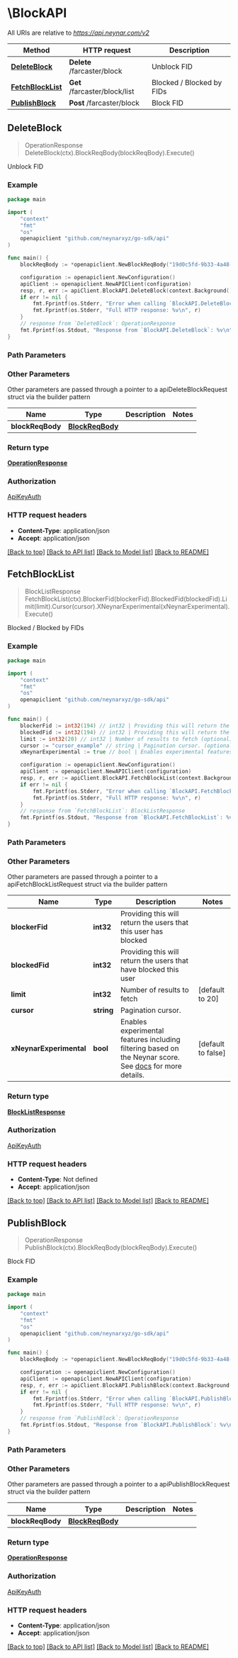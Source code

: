 # \BlockAPI

All URIs are relative to *https://api.neynar.com/v2*

Method | HTTP request | Description
------------- | ------------- | -------------
[**DeleteBlock**](BlockAPI.md#DeleteBlock) | **Delete** /farcaster/block | Unblock FID
[**FetchBlockList**](BlockAPI.md#FetchBlockList) | **Get** /farcaster/block/list | Blocked / Blocked by FIDs
[**PublishBlock**](BlockAPI.md#PublishBlock) | **Post** /farcaster/block | Block FID



## DeleteBlock

> OperationResponse DeleteBlock(ctx).BlockReqBody(blockReqBody).Execute()

Unblock FID



### Example

```go
package main

import (
	"context"
	"fmt"
	"os"
	openapiclient "github.com/neynarxyz/go-sdk/api"
)

func main() {
	blockReqBody := *openapiclient.NewBlockReqBody("19d0c5fd-9b33-4a48-a0e2-bc7b0555baec", int32(3)) // BlockReqBody | 

	configuration := openapiclient.NewConfiguration()
	apiClient := openapiclient.NewAPIClient(configuration)
	resp, r, err := apiClient.BlockAPI.DeleteBlock(context.Background()).BlockReqBody(blockReqBody).Execute()
	if err != nil {
		fmt.Fprintf(os.Stderr, "Error when calling `BlockAPI.DeleteBlock``: %v\n", err)
		fmt.Fprintf(os.Stderr, "Full HTTP response: %v\n", r)
	}
	// response from `DeleteBlock`: OperationResponse
	fmt.Fprintf(os.Stdout, "Response from `BlockAPI.DeleteBlock`: %v\n", resp)
}
```

### Path Parameters



### Other Parameters

Other parameters are passed through a pointer to a apiDeleteBlockRequest struct via the builder pattern


Name | Type | Description  | Notes
------------- | ------------- | ------------- | -------------
 **blockReqBody** | [**BlockReqBody**](BlockReqBody.md) |  | 

### Return type

[**OperationResponse**](OperationResponse.md)

### Authorization

[ApiKeyAuth](../README.md#ApiKeyAuth)

### HTTP request headers

- **Content-Type**: application/json
- **Accept**: application/json

[[Back to top]](#) [[Back to API list]](../README.md#documentation-for-api-endpoints)
[[Back to Model list]](../README.md#documentation-for-models)
[[Back to README]](../README.md)


## FetchBlockList

> BlockListResponse FetchBlockList(ctx).BlockerFid(blockerFid).BlockedFid(blockedFid).Limit(limit).Cursor(cursor).XNeynarExperimental(xNeynarExperimental).Execute()

Blocked / Blocked by FIDs



### Example

```go
package main

import (
	"context"
	"fmt"
	"os"
	openapiclient "github.com/neynarxyz/go-sdk/api"
)

func main() {
	blockerFid := int32(194) // int32 | Providing this will return the users that this user has blocked (optional)
	blockedFid := int32(194) // int32 | Providing this will return the users that have blocked this user (optional)
	limit := int32(20) // int32 | Number of results to fetch (optional) (default to 20)
	cursor := "cursor_example" // string | Pagination cursor. (optional)
	xNeynarExperimental := true // bool | Enables experimental features including filtering based on the Neynar score. See [docs](https://neynar.notion.site/Experimental-Features-1d2655195a8b80eb98b4d4ae7b76ae4a) for more details. (optional) (default to false)

	configuration := openapiclient.NewConfiguration()
	apiClient := openapiclient.NewAPIClient(configuration)
	resp, r, err := apiClient.BlockAPI.FetchBlockList(context.Background()).BlockerFid(blockerFid).BlockedFid(blockedFid).Limit(limit).Cursor(cursor).XNeynarExperimental(xNeynarExperimental).Execute()
	if err != nil {
		fmt.Fprintf(os.Stderr, "Error when calling `BlockAPI.FetchBlockList``: %v\n", err)
		fmt.Fprintf(os.Stderr, "Full HTTP response: %v\n", r)
	}
	// response from `FetchBlockList`: BlockListResponse
	fmt.Fprintf(os.Stdout, "Response from `BlockAPI.FetchBlockList`: %v\n", resp)
}
```

### Path Parameters



### Other Parameters

Other parameters are passed through a pointer to a apiFetchBlockListRequest struct via the builder pattern


Name | Type | Description  | Notes
------------- | ------------- | ------------- | -------------
 **blockerFid** | **int32** | Providing this will return the users that this user has blocked | 
 **blockedFid** | **int32** | Providing this will return the users that have blocked this user | 
 **limit** | **int32** | Number of results to fetch | [default to 20]
 **cursor** | **string** | Pagination cursor. | 
 **xNeynarExperimental** | **bool** | Enables experimental features including filtering based on the Neynar score. See [docs](https://neynar.notion.site/Experimental-Features-1d2655195a8b80eb98b4d4ae7b76ae4a) for more details. | [default to false]

### Return type

[**BlockListResponse**](BlockListResponse.md)

### Authorization

[ApiKeyAuth](../README.md#ApiKeyAuth)

### HTTP request headers

- **Content-Type**: Not defined
- **Accept**: application/json

[[Back to top]](#) [[Back to API list]](../README.md#documentation-for-api-endpoints)
[[Back to Model list]](../README.md#documentation-for-models)
[[Back to README]](../README.md)


## PublishBlock

> OperationResponse PublishBlock(ctx).BlockReqBody(blockReqBody).Execute()

Block FID



### Example

```go
package main

import (
	"context"
	"fmt"
	"os"
	openapiclient "github.com/neynarxyz/go-sdk/api"
)

func main() {
	blockReqBody := *openapiclient.NewBlockReqBody("19d0c5fd-9b33-4a48-a0e2-bc7b0555baec", int32(3)) // BlockReqBody | 

	configuration := openapiclient.NewConfiguration()
	apiClient := openapiclient.NewAPIClient(configuration)
	resp, r, err := apiClient.BlockAPI.PublishBlock(context.Background()).BlockReqBody(blockReqBody).Execute()
	if err != nil {
		fmt.Fprintf(os.Stderr, "Error when calling `BlockAPI.PublishBlock``: %v\n", err)
		fmt.Fprintf(os.Stderr, "Full HTTP response: %v\n", r)
	}
	// response from `PublishBlock`: OperationResponse
	fmt.Fprintf(os.Stdout, "Response from `BlockAPI.PublishBlock`: %v\n", resp)
}
```

### Path Parameters



### Other Parameters

Other parameters are passed through a pointer to a apiPublishBlockRequest struct via the builder pattern


Name | Type | Description  | Notes
------------- | ------------- | ------------- | -------------
 **blockReqBody** | [**BlockReqBody**](BlockReqBody.md) |  | 

### Return type

[**OperationResponse**](OperationResponse.md)

### Authorization

[ApiKeyAuth](../README.md#ApiKeyAuth)

### HTTP request headers

- **Content-Type**: application/json
- **Accept**: application/json

[[Back to top]](#) [[Back to API list]](../README.md#documentation-for-api-endpoints)
[[Back to Model list]](../README.md#documentation-for-models)
[[Back to README]](../README.md)

